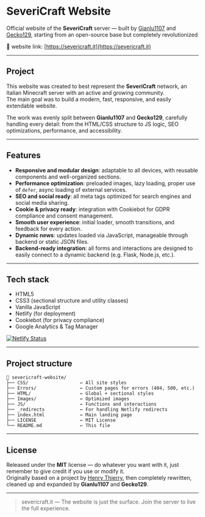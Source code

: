 # SeveriCraft Website

Official website of the **SeveriCraft** server — built by [Gianlu1107](https://github.com/Gianlu1107) and [Gecko129](https://github.com/Gecko129), starting from an open-source base but completely revolutionized 

🔗 website link: [https://severicraft.it](https://severicraft.it)

---

## Project

This website was created to best represent the **SeveriCraft** network, an Italian Minecraft server with an active and growing community.  
The main goal was to build a modern, fast, responsive, and easily extendable website.

The work was evenly split between **Gianlu1107** and **Gecko129**, carefully handling every detail: from the HTML/CSS structure to JS logic, SEO optimizations, performance, and accessibility.

---

## Features

- **Responsive and modular design**: adaptable to all devices, with reusable components and well-organized sections.  
- **Performance optimization**: preloaded images, lazy loading, proper use of `defer`, async loading of external services.  
- **SEO and social ready**: all meta tags optimized for search engines and social media sharing.  
- **Cookie & privacy ready**: integration with Cookiebot for GDPR compliance and consent management.  
- **Smooth user experience**: initial loader, smooth transitions, and feedback for every action.  
- **Dynamic news**: updates loaded via JavaScript, manageable through backend or static JSON files.  
- **Backend-ready integration**: all forms and interactions are designed to easily connect to a dynamic backend (e.g. Flask, Node.js, etc.).

---

## Tech stack

- HTML5  
- CSS3 (sectional structure and utility classes)  
- Vanilla JavaScript  
- Netlify (for deployment)  
- Cookiebot (for privacy compliance)  
- Google Analytics & Tag Manager  

[![Netlify Status](https://api.netlify.com/api/v1/badges/2198401d-7966-4b51-9bb2-d88334a67bfc/deploy-status)](https://app.netlify.com/projects/severicraft-website/deploys)

---

## Project structure

```
📁 severicraft-website/
├── CSS/                   ← All site styles
├── Errors/                ← Custom pages for errors (404, 500, etc.)
├── HTML/                  ← Global + sectional styles
├── Images/                ← Optimized images
├── JS/                    ← Functions and interactions
├── _redirects             ← For handling Netlify redirects
├── index.html             ← Main landing page
├── LICENSE                ← MIT License
└── README.md              ← This file
```

---

## License

Released under the **MIT** license — do whatever you want with it, just remember to give credit if you use or modify it.  
Originally based on a project by [Henry Thierry](https://github.com/henrythierrydev), then completely rewritten, cleaned up and expanded by **Gianlu1107** and **Gecko129**.

---

> severicraft.it — The website is just the surface. Join the server to live the full experience. 
